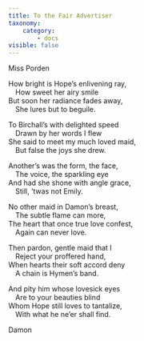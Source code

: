 ```yaml
---
title: To the Fair Advertiser
taxonomy:
    category:
        - docs
visible: false
---
```


<div class="author">Miss Porden</div>

How bright is Hope’s enlivening ray,  
&emsp;How sweet her airy smile  
But soon her radiance fades away,  
&emsp;She lures but to beguile.

To Birchall’s with delighted speed  
&emsp;Drawn by her words I flew  
She said to meet my much loved maid,  
&emsp;But false the joys she drew.

Another’s was the form, the face,  
&emsp;The voice, the sparkling eye  
And had she shone with angle grace,  
&emsp;Still, ’twas not Emily.

No other maid in Damon’s breast,  
&emsp;The subtle flame can more,  
The heart that once true love confest,  
&emsp;Again can never love.

Then pardon, gentle maid that I  
&emsp;Reject your proffered hand,  
When hearts their soft accord deny  
&emsp;A chain is Hymen’s band.

And pity him whose lovesick eyes  
&emsp;Are to your beauties blind  
Whom Hope still loves to tantalize,  
&emsp;With what he ne’er shall find.

Damon
